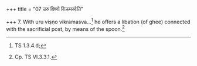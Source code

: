 +++
title = "07 उरु विष्णो विक्रमस्वेति"

+++
7. With uru viṣṇo vikramasva...[^1] he offers a libation (of ghee) connected with the sacrificial post, by means of the spoon.[^2]  

[^1]: TS 1.3.4.d;  

[^2]: Cp. TS VI.3.3.1. 
